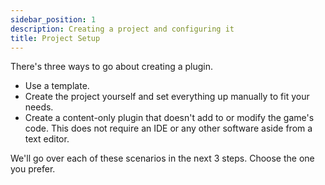 ```yaml
---
sidebar_position: 1
description: Creating a project and configuring it
title: Project Setup
---
```


There's three ways to go about creating a plugin.

* Use a template.
* Create the project yourself and set everything up manually to fit your needs.
* Create a content-only plugin that doesn't add to or modify the game's code. This does not require an IDE or any other software aside from a text editor.

We'll go over each of these scenarios in the next 3 steps. Choose the one you prefer.
